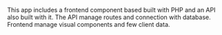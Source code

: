 This app includes a frontend component based built with PHP and an API also built with it.
The API manage routes and connection with database.
Frontend manage visual components and few client data.
